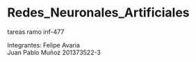 # Redes_Neuronales_Artificiales
tareas ramo inf-477 

Integrantes:
Felipe Avaria     
Juan Pablo Muñoz  201373522-3
